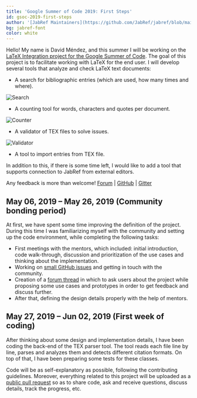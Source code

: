 ```yaml
---
title: 'Google Summer of Code 2019: First Steps'
id: gsoc-2019-first-steps
author: '[JabRef Maintainers](https://github.com/JabRef/jabref/blob/main/MAINTAINERS)'
bg: jabref-font
color: white
---
```


Hello!
My name is David Méndez, and this summer I will be working on the [LaTeX Integration project for the Google Summer of Code](https://summerofcode.withgoogle.com/projects/#6055042405105664).
The goal of this project is to facilitate working with LaTeX for the end user.
I will develop several tools that analyze and check LaTeX text documents:

- A search for bibliographic entries (which are used, how many times and where).

![Search](https://aws1.discourse-cdn.com/standard14/uploads/jabref/original/1X/63b823e846ed9e1a402304fac1c2de275593bbd0.png)

- A counting tool for words, characters and quotes per document.

![Counter](https://aws1.discourse-cdn.com/standard14/uploads/jabref/original/1X/0b2db19b7c986bf40fe15fc35bd284a74a4d52c7.png)

- A validator of TEX files to solve issues.

![Validator](https://aws1.discourse-cdn.com/standard14/uploads/jabref/original/1X/1137bdc577ae0a6dc4a56ca104eca23a35e9f551.png)

- A tool to import entries from TEX file.

In addition to this, if there is some time left, I would like to add a tool that supports connection to JabRef from external editors.

Any feedback is more than welcome!
[Forum](http://discourse.jabref.org/t/project-latex-integration-please-give-us-your-feedback/1660) |
[GitHub](https://github.com/JabRef/jabref/pull/5011) |
[Gitter](https://gitter.im/JabRef/jabref)

## May 06, 2019 – May 26, 2019 (Community bonding period)

At first, we have spent some time improving the definition of the project.
During this time I was familiarizing myself with the community and setting up the code environment, while completing the following tasks:

- First meetings with the mentors, which included: initial introduction, code walk-through, discussion and prioritization of the use cases and thinking about the implementation.
- Working on [small GitHub issues](https://github.com/JabRef/jabref/issues?q=is:issue+is:open+label:%22good+first+issue%22) and getting in touch with the community.
- Creation of a [forum thread](http://discourse.jabref.org/t/project-latex-integration-please-give-us-your-feedback/1660) in which to ask users about the project while proposing some use cases and prototypes in order to get feedback and discuss further.
- After that, defining the design details properly with the help of mentors.

## May 27, 2019 – Jun 02, 2019 (First week of coding)

After thinking about some design and implementation details, I have been coding the back-end of the TEX parser tool.
The tool reads each file line by line, parses and analyzes them and detects different citation formats.
On top of that, I have been preparing some tests for these classes.

Code will be as self-explanatory as possible, following the contributing guidelines.
Moreover, everything related to this project will be uploaded as a [public pull request](https://github.com/JabRef/jabref/pull/5011) so as to share code, ask and receive questions, discuss details, track the progress, etc.
